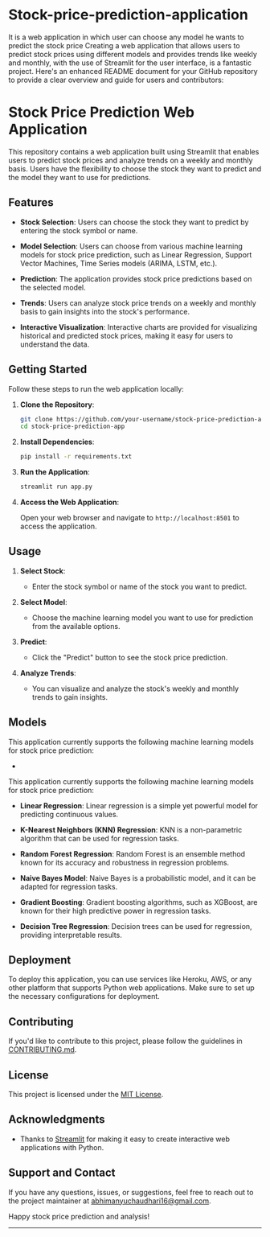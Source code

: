 # Stock-price-prediction-application
It is a web application in which user can choose any model he wants to predict the stock price
Creating a web application that allows users to predict stock prices using different models and provides trends like weekly and monthly, with the use of Streamlit for the user interface, is a fantastic project. Here's an enhanced README document for your GitHub repository to provide a clear overview and guide for users and contributors:

# Stock Price Prediction Web Application

This repository contains a web application built using Streamlit that enables users to predict stock prices and analyze trends on a weekly and monthly basis. Users have the flexibility to choose the stock they want to predict and the model they want to use for predictions. 

## Features

- **Stock Selection**: Users can choose the stock they want to predict by entering the stock symbol or name.

- **Model Selection**: Users can choose from various machine learning models for stock price prediction, such as Linear Regression, Support Vector Machines, Time Series models (ARIMA, LSTM, etc.).

- **Prediction**: The application provides stock price predictions based on the selected model.

- **Trends**: Users can analyze stock price trends on a weekly and monthly basis to gain insights into the stock's performance.

- **Interactive Visualization**: Interactive charts are provided for visualizing historical and predicted stock prices, making it easy for users to understand the data.

## Getting Started

Follow these steps to run the web application locally:

1. **Clone the Repository**:

   ```bash
   git clone https://github.com/your-username/stock-price-prediction-app.git
   cd stock-price-prediction-app
   ```

2. **Install Dependencies**:

   ```bash
   pip install -r requirements.txt
   ```

3. **Run the Application**:

   ```bash
   streamlit run app.py
   ```

4. **Access the Web Application**:

   Open your web browser and navigate to `http://localhost:8501` to access the application.

## Usage

1. **Select Stock**:
   - Enter the stock symbol or name of the stock you want to predict.

2. **Select Model**:
   - Choose the machine learning model you want to use for prediction from the available options.

3. **Predict**:
   - Click the "Predict" button to see the stock price prediction.

4. **Analyze Trends**:
   - You can visualize and analyze the stock's weekly and monthly trends to gain insights.

## Models

This application currently supports the following machine learning models for stock price prediction:

- 
This application currently supports the following machine learning models for stock price prediction:

- **Linear Regression**: Linear regression is a simple yet powerful model for predicting continuous values.

- **K-Nearest Neighbors (KNN) Regression**: KNN is a non-parametric algorithm that can be used for regression tasks.

- **Random Forest Regression**: Random Forest is an ensemble method known for its accuracy and robustness in regression problems.

- **Naive Bayes Model**: Naive Bayes is a probabilistic model, and it can be adapted for regression tasks.

- **Gradient Boosting**: Gradient boosting algorithms, such as XGBoost, are known for their high predictive power in regression tasks.

- **Decision Tree Regression**: Decision trees can be used for regression, providing interpretable results.

## Deployment

To deploy this application, you can use services like Heroku, AWS, or any other platform that supports Python web applications. Make sure to set up the necessary configurations for deployment.

## Contributing

If you'd like to contribute to this project, please follow the guidelines in [CONTRIBUTING.md](CONTRIBUTING.md).

## License

This project is licensed under the [MIT License](LICENSE.md).

## Acknowledgments

- Thanks to [Streamlit](https://streamlit.io/) for making it easy to create interactive web applications with Python.

## Support and Contact

If you have any questions, issues, or suggestions, feel free to reach out to the project maintainer at [abhimanyuchaudhari16@gmail.com](abhimanyuchaudhari16@gmail.com).

Happy stock price prediction and analysis!

---

